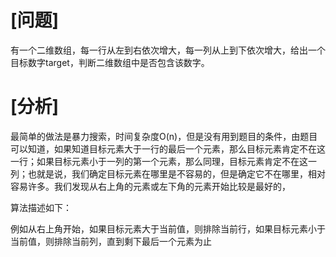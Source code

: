# [问题]

有一个二维数组，每一行从左到右依次增大，每一列从上到下依次增大，给出一个目标数字target，判断二维数组中是否包含该数字。

# [分析]

最简单的做法是暴力搜索，时间复杂度O(n)，但是没有用到题目的条件，由题目可以知道，如果知道目标元素大于一行的最后一个元素，那么目标元素肯定不在这一行；如果目标元素小于一列的第一个元素，那么同理，目标元素肯定不在这一列；也就是说，我们确定目标元素在哪里是不容易的，但是确定它不在哪里，相对容易许多。我们发现从右上角的元素或左下角的元素开始比较是最好的，   

算法描述如下：

例如从右上角开始，如果目标元素大于当前值，则排除当前行，如果目标元素小于当前值，则排除当前列，直到剩下最后一个元素为止

